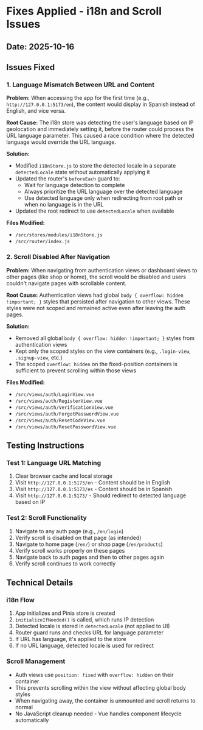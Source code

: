 # Fixes Applied - i18n and Scroll Issues

## Date: 2025-10-16

## Issues Fixed

### 1. Language Mismatch Between URL and Content

**Problem:** When accessing the app for the first time (e.g., `http://127.0.0.1:5173/en`), the content would display in Spanish instead of English, and vice versa.

**Root Cause:** The i18n store was detecting the user's language based on IP geolocation and immediately setting it, before the router could process the URL language parameter. This caused a race condition where the detected language would override the URL language.

**Solution:**
- Modified `i18nStore.js` to store the detected locale in a separate `detectedLocale` state without automatically applying it
- Updated the router's `beforeEach` guard to:
  - Wait for language detection to complete
  - Always prioritize the URL language over the detected language
  - Use detected language only when redirecting from root path or when no language is in the URL
- Updated the root redirect to use `detectedLocale` when available

**Files Modified:**
- `/src/stores/modules/i18nStore.js`
- `/src/router/index.js`

### 2. Scroll Disabled After Navigation

**Problem:** When navigating from authentication views or dashboard views to other pages (like shop or home), the scroll would be disabled and users couldn't navigate pages with scrollable content.

**Root Cause:** Authentication views had global `body { overflow: hidden !important; }` styles that persisted after navigation to other views. These styles were not scoped and remained active even after leaving the auth pages.

**Solution:**
- Removed all global `body { overflow: hidden !important; }` styles from authentication views
- Kept only the scoped styles on the view containers (e.g., `.login-view`, `.signup-view`, etc.)
- The scoped `overflow: hidden` on the fixed-position containers is sufficient to prevent scrolling within those views

**Files Modified:**
- `/src/views/auth/LoginView.vue`
- `/src/views/auth/RegisterView.vue`
- `/src/views/auth/VerificationView.vue`
- `/src/views/auth/ForgotPasswordView.vue`
- `/src/views/auth/ResetCodeView.vue`
- `/src/views/auth/ResetPasswordView.vue`

## Testing Instructions

### Test 1: Language URL Matching
1. Clear browser cache and local storage
2. Visit `http://127.0.0.1:5173/en` - Content should be in English
3. Visit `http://127.0.0.1:5173/es` - Content should be in Spanish
4. Visit `http://127.0.0.1:5173/` - Should redirect to detected language based on IP

### Test 2: Scroll Functionality
1. Navigate to any auth page (e.g., `/en/login`)
2. Verify scroll is disabled on that page (as intended)
3. Navigate to home page (`/en/`) or shop page (`/en/products`)
4. Verify scroll works properly on these pages
5. Navigate back to auth pages and then to other pages again
6. Verify scroll continues to work correctly

## Technical Details

### i18n Flow
1. App initializes and Pinia store is created
2. `initializeIfNeeded()` is called, which runs IP detection
3. Detected locale is stored in `detectedLocale` (not applied to UI)
4. Router guard runs and checks URL for language parameter
5. If URL has language, it's applied to the store
6. If no URL language, detected locale is used for redirect

### Scroll Management
- Auth views use `position: fixed` with `overflow: hidden` on their container
- This prevents scrolling within the view without affecting global body styles
- When navigating away, the container is unmounted and scroll returns to normal
- No JavaScript cleanup needed - Vue handles component lifecycle automatically
